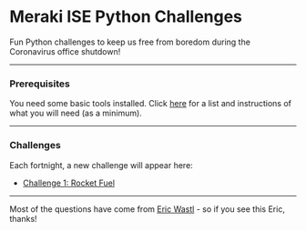 # Meraki ISE Python Challenges
Fun Python challenges to keep us free from boredom during the Coronavirus office shutdown!

---
### Prerequisites
You need some basic tools installed. Click [here](https://github.com/pixelrunner/Meraki-ISE-Python-Challenges/blob/master/Prerequisites.md) for a list and instructions of what you will need (as a minimum).

---
### Challenges
Each fortnight, a new challenge will appear here:
* [Challenge 1: Rocket Fuel](https://github.com/pixelrunner/Meraki-ISE-Python-Challenges/blob/master/Challenge_1/Question.md)


---

Most of the questions have come from [Eric Wastl](https://github.com/topaz) - so if you see this Eric, thanks!
